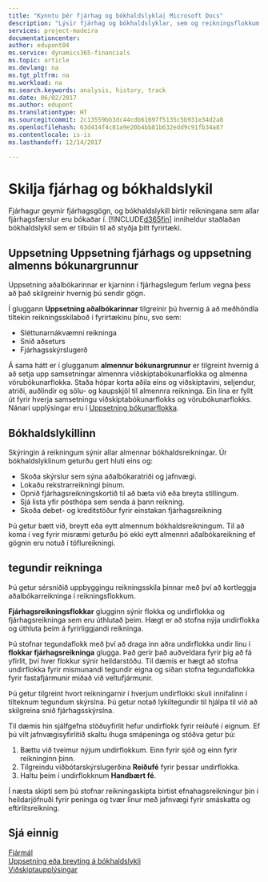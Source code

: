 ```yaml
---
title: "Kynntu þér fjárhag og bókhaldslykla| Microsoft Docs"
description: "Lýsir fjárhag og bókhaldslyklar, sem og reikningsflokkum."
services: project-madeira
documentationcenter: 
author: edupont04
ms.service: dynamics365-financials
ms.topic: article
ms.devlang: na
ms.tgt_pltfrm: na
ms.workload: na
ms.search.keywords: analysis, history, track
ms.date: 06/02/2017
ms.author: edupont
ms.translationtype: HT
ms.sourcegitcommit: 2c13559bb3dc44cdb61697f5135c5b931e34d2a8
ms.openlocfilehash: 63d414f4c81a9e20b4bb81b632edd9c91fb34a87
ms.contentlocale: is-is
ms.lasthandoff: 12/14/2017

---
```

# <a name="understanding-the-general-ledger-and-the-coa"></a>Skilja fjárhag og bókhaldslykil
Fjárhagur geymir fjárhagsgögn,  og bókhaldslykill birtir reikningana sem allar fjárhagsfærslur eru bókaðar í. [!INCLUDE[d365fin](includes/d365fin_md.md)] inniheldur staðlaðan bókhaldslykil sem er tilbúin til að styðja þitt fyrirtæki.

## <a name="general-ledger-setup-and-general-posting-setup"></a>Uppsetning Uppsetning fjárhags og uppsetning almenns bókunargrunnur
Uppsetning aðalbókarinnar er kjarninn í fjárhagslegum ferlum vegna þess að það skilgreinir hvernig þú sendir gögn.  

Í gluggann **Uppsetning aðalbókarinnar** tilgreinir þú hvernig á að meðhöndla tiltekin reikningsskilaboð í fyrirtækinu þínu, svo sem:  

* Sléttunarnákvæmni reikninga  
* Snið aðseturs  
* Fjárhagsskýrslugerð  

Á sama hátt er í glugganum **almennur bókunargrunnur** er tilgreint hvernig á að setja upp samsetningar almennra viðskiptabókunarflokka og almenna vörubókunarflokka. Staða hópar korta aðila eins og viðskiptavini, seljendur, atriði, auðlindir og sölu- og kaupskjöl til almennra reikninga. Ein lína er fyllt út fyrir hverja samsetningu viðskiptabókunarflokks og vörubókunarflokks. Nánari upplýsingar eru í [Uppsetning bókunarflokka](finance-posting-groups.md).  

## <a name="the-chart-of-accounts"></a>Bókhaldslykillinn
Skýringin á reikningum sýnir allar almennar bókhaldsreikningar. Úr bókhaldslyklinum geturðu gert hluti eins og:  

* Skoða skýrslur sem sýna aðalbókaratriði og jafnvægi.  
* Lokaðu rekstrarreikningi þínum.  
* Opnið fjárhagsreikningskortið til að bæta við eða breyta stillingum.  
* Sjá lista yfir pósthópa sem senda á þann reikning.
* Skoða debet- og kreditstöður fyrir einstakan fjárhagsreikning  

Þú getur bætt við, breytt eða eytt almennum bókhaldsreikningum. Til að koma í veg fyrir misræmi geturðu þó ekki eytt almennri aðalbókareikning ef gögnin eru notuð í töflureikningi.  

## <a name="account-categories"></a>tegundir reikninga
Þú getur sérsniðið uppbyggingu reikningsskila þinnar með því að kortleggja aðalbókarreikninga í reikningsflokkum.  

**Fjárhagsreikningsflokkar** glugginn sýnir flokka og undirflokka og fjárhagsreikninga sem eru úthlutað þeim. Hægt er að stofna nýja undirflokka og úthluta þeim á fyrirliggjandi reikninga.  

Þú stofnar tegundaflokk með því að draga inn aðra undirflokka undir línu í **flokkar fjárhagsreikninga** glugga. Það gerir það auðveldara fyrir þig að fá yfirlit, því hver flokkur sýnir heildarstöðu. Til dæmis er hægt að stofna undirflokka fyrir mismunandi tegundir eigna og síðan stofna tegundaflokka fyrir fastafjármunir miðað við veltufjármunir.  

Þú getur tilgreint hvort reikningarnir í hverjum undirflokki skuli innifalinn í tilteknum tegundum skýrslna. Þú getur notað lykiltegundir til hjálpa til við að skilgreina snið fjárhagsskýrslna.  

Til dæmis hin sjálfgefna stöðuyfirlit hefur undirflokk fyrir reiðufé í eignum. Ef þú vilt jafnvægisyfirlitið skaltu íhuga smápeninga og stöðva getur þú:  

1. Bættu við tveimur nýjum undirflokkum. Einn fyrir sjóð og einn fyrir reikninginn þinn.  
2. Tilgreindu viðbótarskýrslugerðina **Reiðufé** fyrir þessar undirflokka.  
3. Haltu þeim í undirflokknum **Handbært fé**.  

Í næsta skipti sem þú stofnar reikningaskipta birtist efnahagsreikningur þín í heildarjöfnuði fyrir peninga og tvær línur með jafnvægi fyrir smáskatta og eftirlitsreikning.  

## <a name="see-also"></a>Sjá einnig
[Fjármál](finance.md)  
[Uppsetning eða breyting á bókhaldslykli](finance-setup-chart-accounts.md)  
[Viðskiptaupplýsingar](bi.md)  

